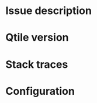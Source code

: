 <!--
Please do not ask general questions here! There are [community
contact](https://github.com/qtile/qtile#community) options for that.
-->

# Issue description

<!--
A brief discussion of what failed and how it failed. A description of
what you tried is helpful, i.e. "When I use lazy.kill() on a window I get
the following stack trace" instead of "Closing windows doesn't work".
-->

# Qtile version

<!--
Please include the exact commit hash of the version of Qtile that failed.
-->

# Stack traces

<!--
Please attach any stack traces found in:

* `~/.xsession-errors`
* `~/.local/share/qtile/qtile.log`
-->

# Configuration

<!--
Please include a link or attach your configuration to the issue.
-->

